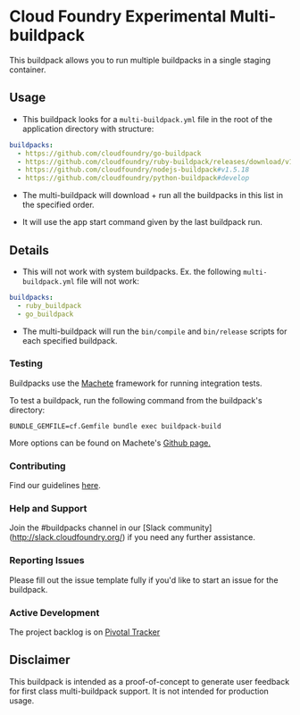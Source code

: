 # Cloud Foundry Experimental Multi-buildpack

This buildpack allows you to run multiple buildpacks in a single staging container.

## Usage

- This buildpack looks for a `multi-buildpack.yml` file in the root of the application directory with structure:

```yaml
buildpacks:
  - https://github.com/cloudfoundry/go-buildpack
  - https://github.com/cloudfoundry/ruby-buildpack/releases/download/v1.6.23/ruby_buildpack-cached-v1.6.23.zip
  - https://github.com/cloudfoundry/nodejs-buildpack#v1.5.18
  - https://github.com/cloudfoundry/python-buildpack#develop
```

- The multi-buildpack will download + run all the buildpacks in this list in the specified order.

- It will use the app start command given by the last buildpack run.

## Details

- This will not work with system buildpacks. Ex. the following `multi-buildpack.yml` file will not work:

```yaml
buildpacks:
  - ruby_buildpack
  - go_buildpack
```

- The multi-buildpack will run the `bin/compile` and `bin/release` scripts for each specified buildpack.

### Testing
Buildpacks use the [Machete](https://github.com/cloudfoundry/machete) framework for running integration tests.

To test a buildpack, run the following command from the buildpack's directory:

```
BUNDLE_GEMFILE=cf.Gemfile bundle exec buildpack-build
```

More options can be found on Machete's [Github page.](https://github.com/cloudfoundry/machete)

### Contributing

Find our guidelines [here](./CONTRIBUTING.md).

### Help and Support

Join the #buildpacks channel in our [Slack community] (http://slack.cloudfoundry.org/) if you need any further assistance.

### Reporting Issues

Please fill out the issue template fully if you'd like to start an issue for the buildpack.

### Active Development

The project backlog is on [Pivotal Tracker](https://www.pivotaltracker.com/projects/1042066)

## Disclaimer

This buildpack is intended as a proof-of-concept to generate user feedback for first class multi-buildpack support.
It is not intended for production usage.
